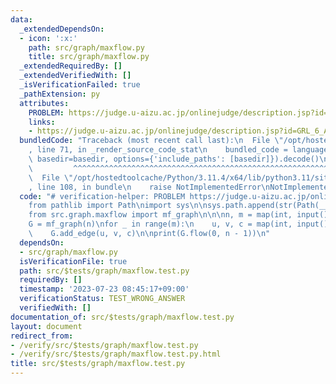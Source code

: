 ```yaml
---
data:
  _extendedDependsOn:
  - icon: ':x:'
    path: src/graph/maxflow.py
    title: src/graph/maxflow.py
  _extendedRequiredBy: []
  _extendedVerifiedWith: []
  _isVerificationFailed: true
  _pathExtension: py
  attributes:
    PROBLEM: https://judge.u-aizu.ac.jp/onlinejudge/description.jsp?id=GRL_6_A&lang=jp
    links:
    - https://judge.u-aizu.ac.jp/onlinejudge/description.jsp?id=GRL_6_A&lang=jp
  bundledCode: "Traceback (most recent call last):\n  File \"/opt/hostedtoolcache/Python/3.11.4/x64/lib/python3.11/site-packages/onlinejudge_verify/documentation/build.py\"\
    , line 71, in _render_source_code_stat\n    bundled_code = language.bundle(stat.path,\
    \ basedir=basedir, options={'include_paths': [basedir]}).decode()\n          \
    \         ^^^^^^^^^^^^^^^^^^^^^^^^^^^^^^^^^^^^^^^^^^^^^^^^^^^^^^^^^^^^^^^^^^^^^^^^^^^^^^^^^\n\
    \  File \"/opt/hostedtoolcache/Python/3.11.4/x64/lib/python3.11/site-packages/onlinejudge_verify/languages/python.py\"\
    , line 108, in bundle\n    raise NotImplementedError\nNotImplementedError\n"
  code: "# verification-helper: PROBLEM https://judge.u-aizu.ac.jp/onlinejudge/description.jsp?id=GRL_6_A&lang=jp\n\
    from pathlib import Path\nimport sys\n\nsys.path.append(str(Path(__file__).resolve().parent.parent.parent.parent))\n\
    from src.graph.maxflow import mf_graph\n\n\nn, m = map(int, input().split())\n\
    G = mf_graph(n)\nfor _ in range(m):\n    u, v, c = map(int, input().split())\n\
    \    G.add_edge(u, v, c)\n\nprint(G.flow(0, n - 1))\n"
  dependsOn:
  - src/graph/maxflow.py
  isVerificationFile: true
  path: src/$tests/graph/maxflow.test.py
  requiredBy: []
  timestamp: '2023-07-23 08:45:17+09:00'
  verificationStatus: TEST_WRONG_ANSWER
  verifiedWith: []
documentation_of: src/$tests/graph/maxflow.test.py
layout: document
redirect_from:
- /verify/src/$tests/graph/maxflow.test.py
- /verify/src/$tests/graph/maxflow.test.py.html
title: src/$tests/graph/maxflow.test.py
---
```


